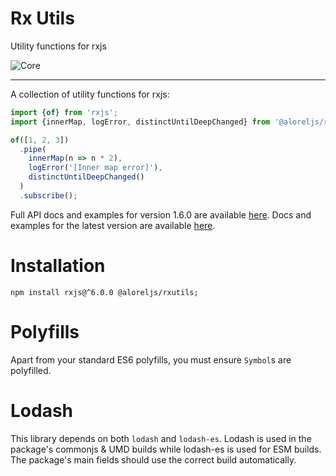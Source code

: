 # Rx Utils

Utility functions for rxjs

![Core](https://github.com/Alorel/rxutils/workflows/Core/badge.svg)

-----

A collection of utility functions for rxjs:

```typescript
import {of} from 'rxjs';
import {innerMap, logError, distinctUntilDeepChanged} from '@aloreljs/rxutils/operators';

of([1, 2, 3])
  .pipe(
    innerMap(n => n * 2),
    logError('[Inner map error]'),
    distinctUntilDeepChanged()
  )
  .subscribe();
```

Full API docs and examples for version 1.6.0 are available [here](https://github.com/Alorel/rxutils/tree/1.6.0/docs).
Docs and examples for the latest version are available [here](http://bit.ly/rxutils-master-docs).

# Installation
```
npm install rxjs@^6.0.0 @aloreljs/rxutils;
```

# Polyfills

Apart from your standard ES6 polyfills, you must ensure `Symbol`s are polyfilled.

# Lodash

This library depends on both `lodash` and `lodash-es`. Lodash is used in the package's
commonjs & UMD builds while lodash-es is used for ESM builds. The package's main fields
should use the correct build automatically.

